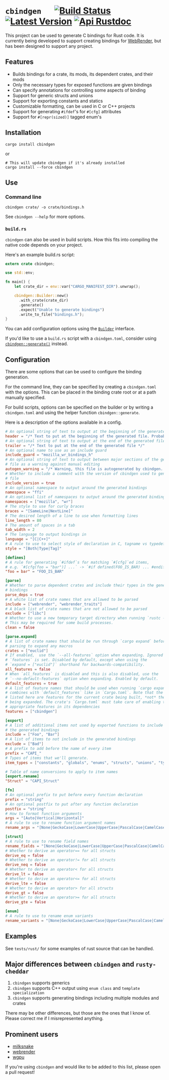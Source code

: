 # `cbindgen` &emsp; [![Build Status]][travis] [![Latest Version]][crates.io] [![Api Rustdoc]][rustdoc]

[Build Status]: https://api.travis-ci.org/eqrion/cbindgen.svg?branch=master
[travis]: https://travis-ci.org/eqrion/cbindgen
[Latest Version]: https://img.shields.io/crates/v/cbindgen.svg
[crates.io]: https://crates.io/crates/cbindgen
[Api Rustdoc]: https://img.shields.io/badge/api-rustdoc-blue.svg
[rustdoc]: https://docs.rs/cbindgen

This project can be used to generate C bindings for Rust code. It is currently being developed to support creating bindings for [WebRender](https://github.com/servo/webrender/), but has been designed to support any project.

## Features

  * Builds bindings for a crate, its mods, its dependent crates, and their mods
  * Only the necessary types for exposed functions are given bindings
  * Can specify annotations for controlling some aspects of binding
  * Support for generic structs and unions
  * Support for exporting constants and statics
  * Customizable formatting, can be used in C or C++ projects
  * Support for generating `#ifdef`'s for `#[cfg]` attributes
  * Support for `#[repr(sized)]` tagged enum's

## Installation  

```
cargo install cbindgen
```
or
```
# This will update cbindgen if it's already installed
cargo install --force cbindgen
```

## Use

### Command line

```
cbindgen crate/ -o crate/bindings.h
```

See `cbindgen --help` for more options.

### `build.rs`

`cbindgen` can also be used in build scripts. How this fits into compiling the native code depends on your project.

Here's an example build.rs script:
```rust
extern crate cbindgen;

use std::env;

fn main() {
    let crate_dir = env::var("CARGO_MANIFEST_DIR").unwrap();

    cbindgen::Builder::new()
      .with_crate(crate_dir)
      .generate()
      .expect("Unable to generate bindings")
      .write_to_file("bindings.h");
}

```

You can add configuration options using the [`Builder`](https://docs.rs/cbindgen/*/cbindgen/struct.Builder.html#methods) interface.

If you'd like to use a `build.rs` script with a `cbindgen.toml`, consider using [`cbindgen::generate()`](https://docs.rs/cbindgen/*/cbindgen/fn.generate.html) instead.

## Configuration

There are some options that can be used to configure the binding generation.

For the command line, they can be specified by creating a `cbindgen.toml` with the options. This can be placed in the binding crate root or at a path manually specified.

For build scripts, options can be specified on the builder or by writing a `cbindgen.toml` and using the helper function `cbindgen::generate`.

Here is a description of the options available in a config.

```toml
# An optional string of text to output at the beginning of the generated file
header = "/* Text to put at the beginning of the generated file. Probably a license. */"
# An optional string of text to output at the end of the generated file
trailer = "/* Text to put at the end of the generated file */"
# An optional name to use as an include guard
include_guard = "mozilla_wr_bindings_h"
# An optional string of text to output between major sections of the generated
# file as a warning against manual editing
autogen_warning = "/* Warning, this file is autogenerated by cbindgen. Don't modify this manually. */"
# Whether to include a comment with the version of cbindgen used to generate the
# file
include_version = true
# An optional namespace to output around the generated bindings
namespace = "ffi"
# An optional list of namespaces to output around the generated bindings
namespaces = ["mozilla", "wr"]
# The style to use for curly braces
braces = "[SameLine|NextLine]"
# The desired length of a line to use when formatting lines
line_length = 80
# The amount of spaces in a tab
tab_width = 2
# The language to output bindings in
language = "[C|C++]"
# A rule to use to select style of declaration in C, tagname vs typedef
style = "[Both|Type|Tag]"

[defines]
# A rule for generating `#ifdef`s for matching `#[cfg]`ed items,
# e.g. `#[cfg(foo = "bar")] ...` -> `#if defined(FOO_IS_BAR) ... #endif`
"foo = bar" = "FOO_IS_BAR"

[parse]
# Whether to parse dependent crates and include their types in the generated
# bindings
parse_deps = true
# A white list of crate names that are allowed to be parsed
include = ["webrender", "webrender_traits"]
# A black list of crate names that are not allowed to be parsed
exclude = ["libc"]
# Whether to use a new temporary target directory when running `rustc --pretty=expanded`.
# This may be required for some build processes.
clean = false

[parse.expand]
# A list of crate names that should be run through `cargo expand` before
# parsing to expand any macros
crates = ["euclid"]
# If enabled,  use the `--all-features` option when expanding. Ignored when
# `features` is set. Disabled by default, except when using the
# `expand = ["euclid"]` shorthand for backwards-compatibility.
all_features = false
# When `all_features` is disabled and this is also disabled, use the
# `--no-default-features` option when expanding. Enabled by default.
default_features = true
# A list of feature names that should be used when running `cargo expand`. This
# combines with `default_features` like in `Cargo.toml`. Note that the features
# listed here are features for the current crate being built, *not* the crates
# being expanded. The crate's `Cargo.toml` must take care of enabling the
# appropriate features in its dependencies
features = ["cbindgen"]

[export]
# A list of additional items not used by exported functions to include in
# the generated bindings
include = ["Foo", "Bar"]
# A list of items to not include in the generated bindings
exclude = ["Bad"]
# A prefix to add before the name of every item
prefix = "CAPI_"
# Types of items that we'll generate.
item_types = ["constants", "globals", "enums", "structs", "unions", "typedefs", "opaque", "functions"]

# Table of name conversions to apply to item names
[export.rename]
"Struct" = "CAPI_Struct"

[fn]
# An optional prefix to put before every function declaration
prefix = "string"
# An optional postfix to put after any function declaration
postfix = "string"
# How to format function arguments
args = "[Auto|Vertical|Horizontal]"
# A rule to use to rename function argument names
rename_args = "[None|GeckoCase|LowerCase|UpperCase|PascalCase|CamelCase|SnakeCase|ScreamingSnakeCase|QualifiedScreamingSnakeCase]"

[struct]
# A rule to use to rename field names
rename_fields = "[None|GeckoCase|LowerCase|UpperCase|PascalCase|CamelCase|SnakeCase|ScreamingSnakeCase|QualifiedScreamingSnakeCase]"
# Whether to derive an operator== for all structs
derive_eq = false
# Whether to derive an operator!= for all structs
derive_neq = false
# Whether to derive an operator< for all structs
derive_lt = false
# Whether to derive an operator<= for all structs
derive_lte = false
# Whether to derive an operator> for all structs
derive_gt = false
# Whether to derive an operator>= for all structs
derive_gte = false

[enum]
# A rule to use to rename enum variants
rename_variants = "[None|GeckoCase|LowerCase|UpperCase|PascalCase|CamelCase|SnakeCase|ScreamingSnakeCase|QualifiedScreamingSnakeCase]"

```

## Examples

See `tests/rust/` for some examples of rust source that can be handled.

## Major differences between `cbindgen` and `rusty-cheddar`

1. `cbindgen` supports generics
2. `cbindgen` supports C++ output using `enum class` and `template specialization`
3. `cbindgen` supports generating bindings including multiple modules and crates

There may be other differences, but those are the ones that I know of. Please correct me if I misrepresented anything.

## Prominent users

* [milksnake](https://github.com/getsentry/milksnake)
* [webrender](https://searchfox.org/mozilla-central/source/gfx/webrender_bindings/webrender_ffi_generated.h)
* [wgpu](https://github.com/gfx-rs/wgpu/blob/master/wgpu-bindings/wgpu.h)

If you're using `cbindgen` and would like to be added to this list, please open a pull request!
